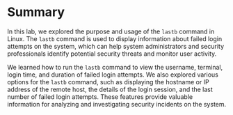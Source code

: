 # Summary

In this lab, we explored the purpose and usage of the `lastb` command in Linux. The `lastb` command is used to display information about failed login attempts on the system, which can help system administrators and security professionals identify potential security threats and monitor user activity.

We learned how to run the `lastb` command to view the username, terminal, login time, and duration of failed login attempts. We also explored various options for the `lastb` command, such as displaying the hostname or IP address of the remote host, the details of the login session, and the last number of failed login attempts. These features provide valuable information for analyzing and investigating security incidents on the system.
